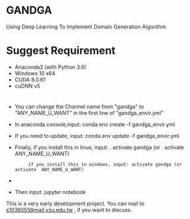 # GANDGA
Using Deep Learning To Implement Domain Generation Algorithm.

# Suggest Requirement
* Anaconda3 (with Python 3.6)
* Windows 10 x64
* CUDA 8.0.61
* cuDNN v5

# 

* You can change the Channel name from "gandga" to "ANY_NAME_U_WANT" in the first line of "gandga_envir.yml"
* In anaconda console,input: conda env create -f gandga_envir.yml
* If you need to update, input: conda env update -f gandga_envir.yml
* Finally, if you install this in linux, input: . activate gandga (or . activate  ANY_NAME_U_WANT) 

           if you install this in windows, input: activate gandga (or activate  ANY_NAME_U_WANT) 
* 
* Then input: jupyter notebook 

This is a very early development project.
You can mail to s1036051@mail.yzu.edu.tw , if you want to discuss.
